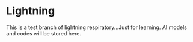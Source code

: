 # Lightning
This is a test branch of lightning respiratory...Just for learning. 
AI models and codes will be stored here.
